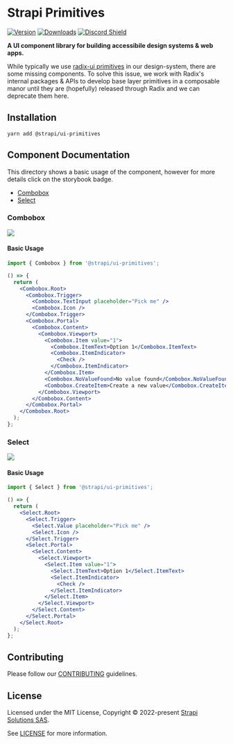 # Strapi Primitives

[![Version](https://img.shields.io/npm/v/@strapi/ui-primitives?style=flat&colorA=4945ff&colorB=4945ff)](https://www.npmjs.com/package/@strapi/ui-primitives)
[![Downloads](https://img.shields.io/npm/dt/@strapi/ui-primitives.svg?style=flat&colorA=4945ff&colorB=4945ff)](https://www.npmjs.com/package/@strapi/ui-primitives)
[![Discord Shield](https://img.shields.io/discord/811989166782021633?style=flat&colorA=4945ff&colorB=4945ff&label=discord&logo=discord&logoColor=f0f0ff)](https://discord.gg/strapi)

<b>A UI component library for building accessibile design systems & web apps.</b>

While typically we use [radix-ui primitives](https://github.com/radix-ui/primitives) in our design-system, there are some missing components. To solve this issue, we work with Radix's internal packages & APIs to develop base layer primitives in a composable manor until they are (hopefully) released through Radix and we can deprecate them here.

## Installation

```shell
yarn add @strapi/ui-primitives
```

## Component Documentation

This directory shows a basic usage of the component, however for more details click on the storybook badge.

<ul>
    <li><a href="#combobox">Combobox</a></li>
    <li><a href="#select">Select</a></li>
</ul>

### Combobox

[![](https://img.shields.io/badge/-storybook-%234945ff)](https://design-system-git-main-strapijs.vercel.app/?path=/story/design-system-primitives-combobox--basic-usage)

#### Basic Usage

```jsx
import { Combobox } from '@strapi/ui-primitives';

() => {
  return (
    <Combobox.Root>
      <Combobox.Trigger>
        <Combobox.TextInput placeholder="Pick me" />
        <Combobox.Icon />
      </Combobox.Trigger>
      <Combobox.Portal>
        <Combobox.Content>
          <Combobox.Viewport>
            <Combobox.Item value="1">
              <Combobox.ItemText>Option 1</Combobox.ItemText>
              <Combobox.ItemIndicator>
                <Check />
              </Combobox.ItemIndicator>
            </Combobox.Item>
            <Combobox.NoValueFound>No value found</Combobox.NoValueFound>
            <Combobox.CreateItem>Create a new value</Combobox.CreateItem>
          </Combobox.Viewport>
        </Combobox.Content>
      </Combobox.Portal>
    </Combobox.Root>
  );
};
```

### Select

[![](https://img.shields.io/badge/-storybook-%234945ff)](https://design-system-git-main-strapijs.vercel.app/?path=/story/design-system-primitives-select--basic-usage)

#### Basic Usage

```jsx
import { Select } from '@strapi/ui-primitives';

() => {
  return (
    <Select.Root>
      <Select.Trigger>
        <Select.Value placeholder="Pick me" />
        <Select.Icon />
      </Select.Trigger>
      <Select.Portal>
        <Select.Content>
          <Select.Viewport>
            <Select.Item value="1">
              <Select.ItemText>Option 1</Select.ItemText>
              <Select.ItemIndicator>
                <Check />
              </Select.ItemIndicator>
            </Select.Item>
          </Select.Viewport>
        </Select.Content>
      </Select.Portal>
    </Select.Root>
  );
};
```

## Contributing

Please follow our [CONTRIBUTING](https://github.com/strapi/design-system/blob/main/CONTRIBUTING.md) guidelines.

## License

Licensed under the MIT License, Copyright © 2022-present [Strapi Solutions SAS](https://strapi.io).

See [LICENSE](https://github.com/strapi/design-system/blob/main/LICENSE) for more information.

